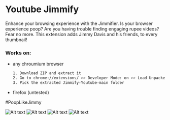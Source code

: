 # Youtube Jimmify

Enhance your browsing experience with the Jimmifier. Is your browser experience poop? Are you having trouble finding engaging rupee videos? Fear no more. This extension adds Jimmy Davis and his friends, to every thumbnail!

### Works on:

* any chroumium browser
  ```sh
  1. Download ZIP and extract it
  2. Go to chrome://extensions/ >> Developer Mode: on >> Load Unpacked
  3. Pick the extracted Jimmify-Youtube-main folder
  ```
* firefox (untested)

#PoopLikeJimmy

![Alt text](https://cdn.discordapp.com/attachments/1078117017107832882/1114555465259565056/jimmydavisfamilyphoto.png?raw=true) 
![Alt text](https://cdn.discordapp.com/attachments/1074893906279403623/1126471149639958528/1.jpg?raw=true)
![Alt text](https://cdn.discordapp.com/attachments/1074893906279403623/1126471149933572137/2.jpg?raw=true) 
![Alt text](https://cdn.discordapp.com/attachments/1074893906279403623/1126471674737479690/3.jpg?raw=true) 
